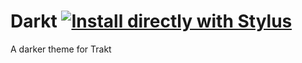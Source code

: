 # Darkt [![Install directly with Stylus](https://img.shields.io/badge/Install%20directly%20with-Stylus-00adad.svg)](https://raw.githubusercontent.com/iFelix18/Darkt/develop/darkt.user.css)
A darker theme for Trakt
